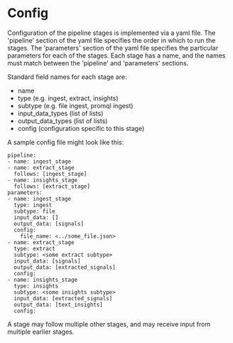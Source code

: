 # Config

Configuration of the pipeline stages is implemented via a yaml file.
The 'pipeline' section of the yaml file specifies the order in which to run the stages.
The 'parameters' section of the yaml file specifies the particular parameters for each of the stages.
Each stage has a name, and the names must match between the 'pipeline' and 'parameters' sections.

Standard field names for each stage are:
- name
- type (e.g. ingest, extract, insights)
- subtype (e.g. file ingest, promql ingest)
- input_data_types (list of lists)
- output_data_types (list of lists)
- config (configuration specific to this stage)

A sample config file might look like this:

```
pipeline:
- name: ingest_stage
- name: extract_stage
  follows: [ingest_stage]
- name: insights_stage
  follows: [extract_stage]
parameters:
- name: ingest_stage
  type: ingest
  subtype: file
  input_data: []
  output_data: [signals]
  config:
    file_name: <../some_file.json>
- name: extract_stage
  type: extract
  subtype: <some extract subtype>
  input_data: [signals]
  output_data: [extracted_signals]
  config:
- name: insights_stage
  type: insights
  subtype: <some insights subtype>
  input_data: [extracted_signals]
  output_data: [text_insights]
  config:
```

A stage may follow multiple other stages, and may receive input from multiple earlier stages.

